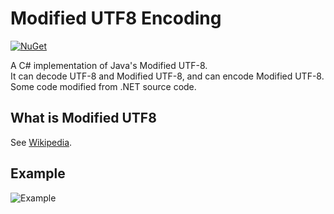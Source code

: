 # Modified UTF8 Encoding
[![NuGet](https://img.shields.io/nuget/v/Myitian.Text.ModifiedUTF8Encoding?color=6cf&style=for-the-badge)](https://www.nuget.org/packages/Myitian.Text.ModifiedUTF8Encoding)

A C# implementation of Java's Modified UTF-8.\
It can decode UTF-8 and Modified UTF-8, and can encode Modified UTF-8.\
Some code modified from .NET source code.

## What is Modified UTF8
See [Wikipedia](https://en.wikipedia.org/wiki/UTF-8#Modified_UTF-8).

## Example
![Example](https://github.com/Myitian/Modified-UTF8-Encoding/assets/76843407/96b7ad6e-5e77-464e-88fd-665121cac5ba)